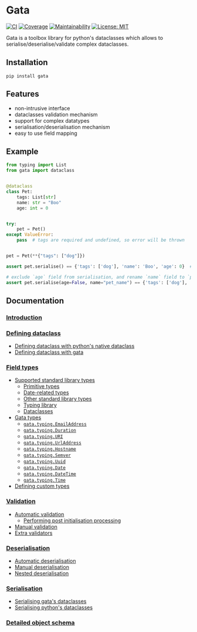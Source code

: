 # Gata

[![CI](https://travis-ci.org/kodemore/gata.svg?branch=master)](https://travis-ci.org/kodemore/gata)
[![Coverage](https://codecov.io/gh/kodemore/gata/branch/master/graph/badge.svg)](https://codecov.io/gh/kodemore/gata)
[![Maintainability](https://api.codeclimate.com/v1/badges/00892e0c37a7f1716bdd/maintainability)](https://codeclimate.com/github/kodemore/gata/maintainability)
[![License: MIT](https://img.shields.io/badge/License-MIT-yellow.svg)](https://opensource.org/licenses/MIT)

Gata is a toolbox library for python's dataclasses which allows to serialise/deserialise/validate complex dataclasses.

## Installation

`pip install gata`

## Features
 - non-intrusive interface
 - dataclasses validation mechanism
 - support for complex datatypes
 - serialisation/deserialisation mechanism
 - easy to use field mapping


## Example
```python
from typing import List
from gata import dataclass


@dataclass
class Pet:
    tags: List[str]
    name: str = "Boo"
    age: int = 0


try:
    pet = Pet()
except ValueError:
    pass  # tags are required and undefined, so error will be thrown


pet = Pet(**{"tags": ["dog"]})

assert pet.serialise() == {'tags': ['dog'], 'name': 'Boo', 'age': 0}  # serialise object

# exclude `age` field from serialisation, and rename `name` field to `pet_name`
assert pet.serialise(age=False, name="pet_name") == {'tags': ['dog'], 'pet_name': 'Boo'}
```

## Documentation

### [ Introduction](docs/1_introduction.md)

### [ Defining dataclass](docs/2_defining_dataclass.md)

  * [ Defining dataclass with python's native dataclass](docs/2_defining_dataclass.md#defining-dataclass-with-pythons-native-dataclass)
  * [ Defining dataclass with gata](docs/2_defining_dataclass.md#defining-dataclass-with-gata)
### [ Field types](docs/3_field_types.md)

  * [ Supported standard library types](docs/3_field_types.md#supported-standard-library-types)
    * [ Primitive types](docs/3_field_types.md#primitive-types)
    * [ Date-related types](docs/3_field_types.md#date-related-types)
    * [ Other standard library types](docs/3_field_types.md#other-standard-library-types)
    * [ Typing library](docs/3_field_types.md#typing-library)
    * [ Dataclasses](docs/3_field_types.md#dataclasses)
  * [ Gata types](docs/3_field_types.md#gata-types)
    * [ `gata.typing.EmailAddress`](docs/3_field_types.md#gatatypingemailaddress)
    * [ `gata.typing.Duration`](docs/3_field_types.md#gatatypingduration)
    * [ `gata.typing.URI`](docs/3_field_types.md#gatatypinguri)
    * [ `gata.typing.UrlAddress`](docs/3_field_types.md#gatatypingurladdress)
    * [ `gata.typing.Hostname`](docs/3_field_types.md#gatatypinghostname)
    * [ `gata.typing.Semver`](docs/3_field_types.md#gatatypingsemver)
    * [ `gata.typing.Uuid`](docs/3_field_types.md#gatatypinguuid)
    * [ `gata.typing.Date`](docs/3_field_types.md#gatatypingdate)
    * [ `gata.typing.DateTime`](docs/3_field_types.md#gatatypingdatetime)
    * [ `gata.typing.Time`](docs/3_field_types.md#gatatypingtime)
  * [ Defining custom types](docs/3_field_types.md#defining-custom-types)
### [ Validation](docs/4_validation.md)

  * [ Automatic validation](docs/4_validation.md#automatic-validation)
    * [ Performing post initialisation processing](docs/4_validation.md#performing-post-initialisation-processing)
  * [ Manual validation](docs/4_validation.md#manual-validation)
  * [ Extra validators](docs/4_validation.md#extra-validators)
### [ Deserialisation](docs/5_deserialisation.md)

  * [ Automatic deserialisation](docs/5_deserialisation.md#automatic-deserialisation)
  * [ Manual deserialisation](docs/5_deserialisation.md#manual-deserialisation)
  * [ Nested deserialisation](docs/5_deserialisation.md#nested-deserialisation)
### [ Serialisation](docs/6_serialisation.md)

  * [ Serialising gata's dataclasses](docs/6_serialisation.md#serialising-gatas-dataclasses)
  * [ Serialising python's dataclasses](docs/6_serialisation.md#serialising-pythons-dataclasses)
### [ Detailed object schema](docs/7_detailed_schemas.md)
